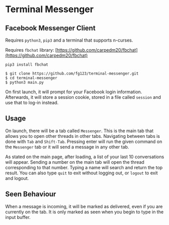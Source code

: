 # Terminal Messenger

## Facebook Messenger Client


Requires `python3`, `pip3` and a terminal that supports n-curses.

Requires `fbchat` library:
[https://github.com/carpedm20/fbchat](https://github.com/carpedm20/fbchat)


```
pip3 install fbchat
```

```
$ git clone https://github.com/fg123/terminal-messenger.git
$ cd terminal-messenger
$ python3 main.py
```

On first launch, it will prompt for your Facebook login information.
Afterwards, it will store a session cookie, stored in a file called `session`
and use that to log-in instead. 

## Usage

On launch, there will be a tab called `Messenger`. This is the main tab that
allows you to open other threads in other tabs. Navigating between tabs is done
with `Tab` and `Shift-Tab`. Pressing enter will run the given command on the
`Messenger` tab or it will send a message in any other tab.

As stated on the main page, after loading, a list of your last 10 conversations
will appear. Sending a number on the main tab will open the thread
corresponding to that number. Typing a name will search and return the top
result. You can also type `quit` to exit without logging out, or `logout` to
exit and logout.

## Seen Behaviour

When a message is incoming, it will be marked as delivered, even if you are
currently on the tab. It is only marked as seen when you begin to type in the
input buffer.


